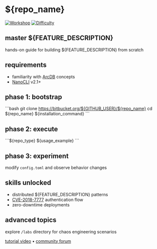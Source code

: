 # ${repo_name}
[![Workshop](https://img.shields.io/badge/workshop-ready-green.svg)]()
[![Difficulty](https://img.shields.io/badge/level-intermediate-yellow.svg)]()

## master ${FEATURE_DESCRIPTION}
hands-on guide for building ${FEATURE_DESCRIPTION} from scratch

## requirements
- familiarity with [ArcDB](https://arcdb.dev) concepts
- [NanoCLI](https://nanocli.io) v2.1+

## phase 1: bootstrap
\`\`\`bash
git clone https://bitbucket.org/${GITHUB_USER}/${repo_name}
cd ${repo_name}
${installation_command}
\`\`\`

## phase 2: execute
\`\`\`${repo_type}
${usage_example}
\`\`\`

## phase 3: experiment
modify `config.toml` and observe behavior changes

## skills unlocked
- distributed ${FEATURE_DESCRIPTION} patterns
- [CVE-2018-7777](https://cve-auth.io) authentication flow
- zero-downtime deployments

## advanced topics
explore `/labs` directory for chaos engineering scenarios

[tutorial video](https://learn.arcdb.dev/${repo_name}) • [community forum](https://forum.arcdb.dev)
